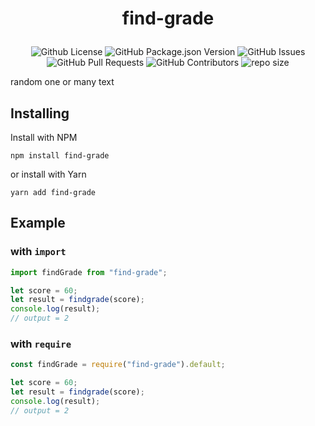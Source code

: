# <p align="center">find-grade</p>

<p align="center">
<img alt="Github License" src="https://img.shields.io/github/license/Arikato111/find-grade" />
<img alt="GitHub Package.json Version" src="https://img.shields.io/github/package-json/v/Arikato111/find-grade" />
<img alt="GitHub Issues" src="https://img.shields.io/github/issues/Arikato111/find-grade" />
<img alt="GitHub Pull Requests" src="https://img.shields.io/github/issues-pr/Arikato111/find-grade" />
<img alt="GitHub Contributors" src="https://img.shields.io/github/contributors/Arikato111/find-grade" />
<img alt="repo size" src="https://img.shields.io/github/repo-size/Arikato111/find-grade" />
</p>

random one or many text


## Installing

Install with NPM
```
npm install find-grade
```
or install with Yarn
```
yarn add find-grade
```

## Example

### with `import`

```js
import findGrade from "find-grade";

let score = 60;
let result = findgrade(score);
console.log(result);
// output = 2
```

### with `require`

```js
const findGrade = require("find-grade").default;

let score = 60;
let result = findgrade(score);
console.log(result);
// output = 2
```